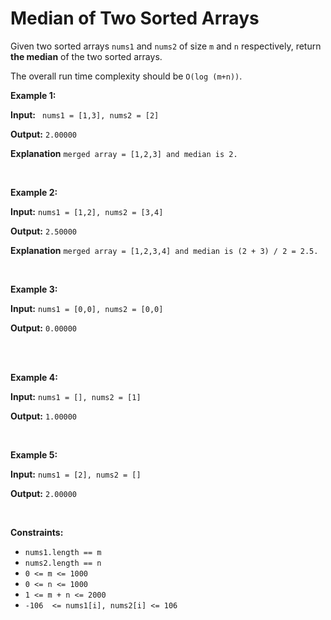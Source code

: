 ﻿# Median of Two Sorted Arrays

Given two sorted arrays  `nums1`  and  `nums2`  of size  `m`  and  `n`  respectively, return  **the median**  of the two sorted arrays.

The overall run time complexity should be  `O(log (m+n))`.

**Example 1:**


**Input:** ` nums1 = [1,3], nums2 = [2]`

**Output:** `2.00000`

**Explanation** `merged array = [1,2,3] and median is 2.`

<br />

**Example 2:**


**Input:** `nums1 = [1,2], nums2 = [3,4]`

**Output:** `2.50000`

**Explanation** `merged array = [1,2,3,4] and median is (2 + 3) / 2 = 2.5.`

<br />

**Example 3:**


**Input:** `nums1 = [0,0], nums2 = [0,0]`

**Output:** `0.00000`

<br/>

<br />

**Example 4:**


**Input:** `nums1 = [], nums2 = [1]`

**Output:** `1.00000`

<br/>

**Example 5:**


**Input:** `nums1 = [2], nums2 = []`

**Output:** `2.00000`

<br/>

**Constraints:**
-   `nums1.length == m`
-   `nums2.length == n`
-   `0 <= m <= 1000`
-   `0 <= n <= 1000`
-   `1 <= m + n <= 2000`
-   `-106  <= nums1[i], nums2[i] <= 106`



